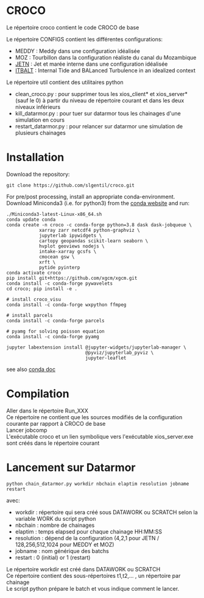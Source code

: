 CROCO
=====

Le répertoire croco contient le code CROCO de base  

Le répertoire CONFIGS contient les différentes configurations:  
- MEDDY : Meddy dans une configuration idéalisée
- MOZ   : Tourbillon dans la configuration réaliste du canal du Mozambique
- [JETN](configs/jetn/readme.ipynb) : Jet et marée interne dans une configuration idéalisée  
- [ITBALT](configs/itbalt/readme.ipynb) : Internal Tide and BALanced Turbulence in an idealized context

Le répertoire util contient des utilitaires python  
- clean_croco.py : pour supprimer tous les xios_client* et xios_server* (sauf le 0) à partir du niveau de répertoire courant et dans les deux niveaux inférieurs  
- kill_datarmor.py : pour tuer sur datarmor tous les chainages d'une simulation en cours  
- restart_datarmor.py : pour relancer sur datarmor une simulation de plusieurs chainages  


Installation
=============

Download the repository:
```
git clone https://github.com/slgentil/croco.git
```

For pre/post processing, install an appropriate conda-environment.
Download Miniconda3 (i.e. for python3) from the [conda website](https://conda.io/miniconda.html) and run:
```
./Miniconda3-latest-Linux-x86_64.sh
conda update conda
conda create -n croco -c conda-forge python=3.8 dask dask-jobqueue \
            xarray zarr netcdf4 python-graphviz \
            jupyterlab ipywidgets \
            cartopy geopandas scikit-learn seaborn \
            hvplot geoviews nodejs \
            intake-xarray gcsfs \
            cmocean gsw \
            xrft \
            pytide pyinterp
conda activate croco
pip install git+https://github.com/xgcm/xgcm.git
conda install -c conda-forge pywavelets
cd croco; pip install -e .

# install croco_visu
conda install -c conda-forge wxpython ffmpeg

# install parcels
conda install -c conda-forge parcels

# pyamg for solving poisson equation
conda install -c conda-forge pyamg

jupyter labextension install @jupyter-widgets/jupyterlab-manager \
                             @pyviz/jupyterlab_pyviz \
                             jupyter-leaflet
```

see also [conda doc](doc/conda.md)

Compilation
============
Aller dans le répertoire Run_XXX  
Ce répertoire ne contient que les sources modifiés de la configuration courante par rapport à CROCO de base   
Lancer jobcomp  
L'exécutable croco et un lien symbolique vers l'exécutable xios_server.exe sont créés dans le répertoire courant

Lancement sur Datarmor
======================

```
python chain_datarmor.py workdir nbchain elaptim resolution jobname restart
```

avec:

- workdir : répertoire qui sera créé sous DATAWORK ou SCRATCH selon la variable WORK du script python
- nbchain : nombre de chainages  
- elaptim : temps elapsed pour chaque chainage HH:MM:SS  
- resolution : dépend de la configuration (4,2,1 pour JETN / 128,256,512,1024 pour MEDDY et MOZ)
- jobname : nom générique des batchs    
- restart : 0 (initial) or 1 (restart)  

Le répertoire workdir est créé dans DATAWORK ou SCRATCH  
Ce répertoire contient des sous-répertoires t1,t2,... , un répertoire par chainage  
Le script python prépare le batch et vous indique comment le lancer.  
